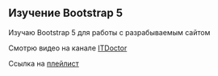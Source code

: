 ## Изучение Bootstrap 5

Изучаю Bootstrap 5 для работы с разрабываемым сайтом

Смотрю видео на канале [ITDoctor](https://www.youtube.com/@ITDoctor/videos)

Ссылка на [плейлист](https://www.youtube.com/watch?v=MbOcveDTHZQ&list=PLuY6eeDuleINmJ4DV22gtPL4--HQ49Df3)